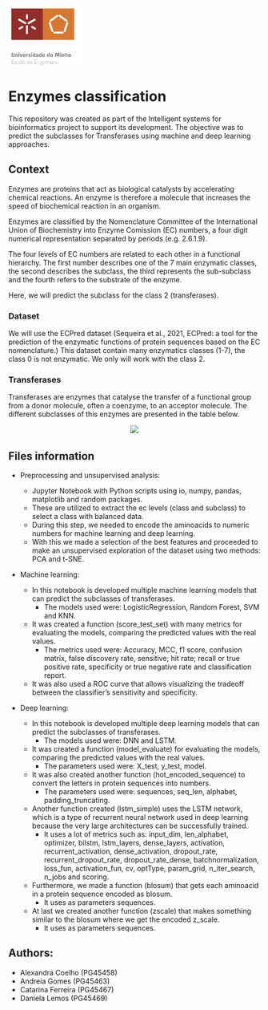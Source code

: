 <img src='images/logo.png' width='150'>


# Enzymes classification 

This repository was created as part of the Intelligent systems for bioinformatics project to support its development. The objective was to predict the subclasses for Transferases using machine and deep learning approaches.


## Context 

Enzymes are proteins that act as biological catalysts by accelerating chemical reactions. An enzyme is therefore a molecule that increases the speed of biochemical reaction in an organism. 

Enzymes are classified by the Nomenclature Committee of the International Union of Biochemistry into Enzyme Comission (EC) numbers, a four digit numerical representation separated by periods (e.g. 2.6.1.9). 

The four levels of EC numbers are related to each other in a functional hierarchy. The first number describes one of the 7 main enzymatic classes, the second describes the subclass, the third represents the sub-subclass and the fourth refers to the substrate of the enzyme.

Here, we will predict the subclass for the class 2 (transferases).


### Dataset

We will use the ECPred dataset (Sequeira et al., 2021, ECPred: a tool for the prediction of the enzymatic functions of protein sequences based on the EC nomenclature.)
This dataset contain many enzymatics classes (1-7), the class 0 is not enzymatic. We only will work with the class 2. 


### Transferases

Transferases are enzymes that catalyse the transfer of a functional group from a donor molecule, often a coenzyme, to an acceptor molecule.
The different subclasses of this enzymes are presented in the table below.

<p align="center" width="100%">
    <img width="80%" src="https://github.com/daniellalemos/Enzymes-classification/blob/main/images/transferases_subclasses.png">
</p>


## Files information

- Preprocessing and unsupervised analysis:
    - Jupyter Notebook with Python scripts using io, numpy, pandas, matplotlib and random packages. 
    - These are utilized to extract the ec levels (class and subclass) to select a class with balanced data. 
    - During this step, we needed to encode the aminoacids to numeric numbers for machine learning and deep learning.
    - With this we made a selection of the best features and proceeded to make an unsupervised exploration of the dataset using two methods: PCA and t-SNE.


- Machine learning:
  - In this notebook is developed multiple machine learning models that can predict the subclasses of transferases. 
    - The models used were: LogisticRegression, Random Forest, SVM and KNN.
  - It was created a function (score_test_set) with many metrics for evaluating the models, comparing the predicted values with the real values.
    - The metrics used were: Accuracy, MCC, f1 score, confusion matrix, false discovery rate, sensitive; hit rate; recall or true positive rate, specificity or true negative rate and classification report. 
  - It was also used a ROC curve that allows visualizing the tradeoff between the classifier’s sensitivity and specificity. 


- Deep learning:
  - In this notebook is developed multiple deep learning models that can predict the subclasses of transferases. 
    - The models used were: DNN and LSTM.
  - It was created a function (model_evaluate) for evaluating the models, comparing the predicted values with the real values.
    - The parameters used were: X_test, y_test, model. 
  - It was also created another function (hot_encoded_sequence) to convert the letters in protein sequences into numbers.
    - The parameters used were: sequences, seq_len, alphabet, padding_truncating. 
  - Another function created (lstm_simple) uses the LSTM network, which is a type of recurrent neural network used in deep learning because the very large architectures can be successfully trained.
    - It uses a lot of metrics such as: input_dim, len_alphabet, optimizer, bilstm, lstm_layers, dense_layers, activation, recurrent_activation, dense_activation, dropout_rate, recurrent_dropout_rate, dropout_rate_dense, batchnormalization, loss_fun, activation_fun, cv, optType, param_grid, n_iter_search, n_jobs and scoring.
  - Furthermore, we made a function (blosum) that gets each aminoacid in a protein sequence encoded as blosum.
    - It uses as parameters sequences.
  - At last we created another function (zscale) that makes something similar to the blosum where we get the encoded z_scale.
    - It uses as parameters sequences.
    
    
## Authors: 

- Alexandra Coelho (PG45458)
- Andreia Gomes (PG45463)
- Catarina Ferreira (PG45467)
- Daniela Lemos (PG45469)
